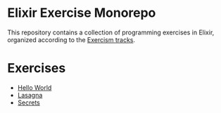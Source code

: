 # Elixir Exercise Monorepo

This repository contains a collection of programming exercises in Elixir, organized according to the [Exercism tracks](https://exercism.org/tracks/elixir).

# Exercises

- [Hello World](hello-world)
- [Lasagna](lasagna)
- [Secrets](secrets)

